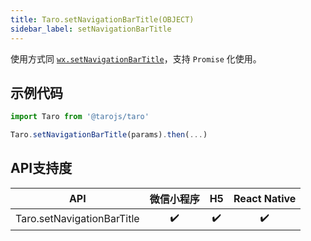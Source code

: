 ```yaml
---
title: Taro.setNavigationBarTitle(OBJECT)
sidebar_label: setNavigationBarTitle
---
```



使用方式同 [`wx.setNavigationBarTitle`](https://developers.weixin.qq.com/miniprogram/dev/api/wx.setNavigationBarTitle.html)，支持 `Promise` 化使用。

## 示例代码

```jsx
import Taro from '@tarojs/taro'

Taro.setNavigationBarTitle(params).then(...)
```



## API支持度


| API | 微信小程序 | H5 | React Native |
| :-: | :-: | :-: | :-: |
| Taro.setNavigationBarTitle | ✔️ | ✔️ |✔️  |

